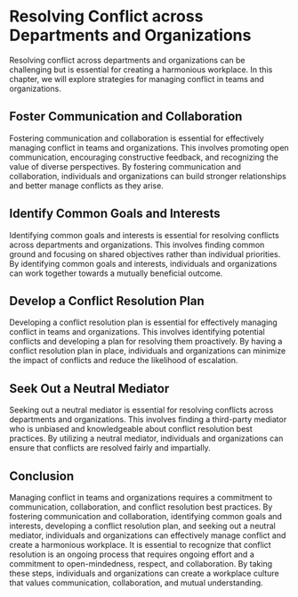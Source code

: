 Resolving Conflict across Departments and Organizations
================================================================================================================

Resolving conflict across departments and organizations can be challenging but is essential for creating a harmonious workplace. In this chapter, we will explore strategies for managing conflict in teams and organizations.

Foster Communication and Collaboration
--------------------------------------

Fostering communication and collaboration is essential for effectively managing conflict in teams and organizations. This involves promoting open communication, encouraging constructive feedback, and recognizing the value of diverse perspectives. By fostering communication and collaboration, individuals and organizations can build stronger relationships and better manage conflicts as they arise.

Identify Common Goals and Interests
-----------------------------------

Identifying common goals and interests is essential for resolving conflicts across departments and organizations. This involves finding common ground and focusing on shared objectives rather than individual priorities. By identifying common goals and interests, individuals and organizations can work together towards a mutually beneficial outcome.

Develop a Conflict Resolution Plan
----------------------------------

Developing a conflict resolution plan is essential for effectively managing conflict in teams and organizations. This involves identifying potential conflicts and developing a plan for resolving them proactively. By having a conflict resolution plan in place, individuals and organizations can minimize the impact of conflicts and reduce the likelihood of escalation.

Seek Out a Neutral Mediator
---------------------------

Seeking out a neutral mediator is essential for resolving conflicts across departments and organizations. This involves finding a third-party mediator who is unbiased and knowledgeable about conflict resolution best practices. By utilizing a neutral mediator, individuals and organizations can ensure that conflicts are resolved fairly and impartially.

Conclusion
----------

Managing conflict in teams and organizations requires a commitment to communication, collaboration, and conflict resolution best practices. By fostering communication and collaboration, identifying common goals and interests, developing a conflict resolution plan, and seeking out a neutral mediator, individuals and organizations can effectively manage conflict and create a harmonious workplace. It is essential to recognize that conflict resolution is an ongoing process that requires ongoing effort and a commitment to open-mindedness, respect, and collaboration. By taking these steps, individuals and organizations can create a workplace culture that values communication, collaboration, and mutual understanding.
